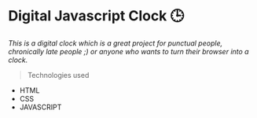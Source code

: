 # Digital Javascript Clock 🕒

<!-- I will add image here soon. -->

*This is a digital clock which is a great project for punctual people, chronically late people ;) or anyone who wants to turn their browser into a clock.*

> Technologies used
- HTML
- CSS
- JAVASCRIPT